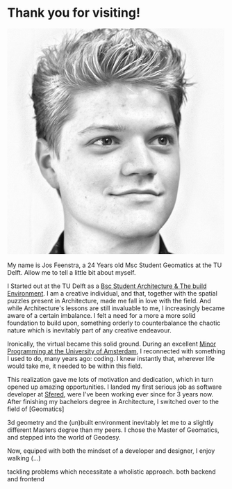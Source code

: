 # Thank you for visiting!

![My Face](../images/jos.jpg "My Face")

My name is Jos Feenstra, a 24 Years old Msc Student Geomatics at the TU Delft. Allow me to tell a little bit about myself.

I Started out at the TU Delft as a [Bsc Student Architecture & The build Environment][1]. I am a creative individual, and that, together with the spatial puzzles present in Architecture, made me fall in love with the field. And while Architecture's lessons are still invaluable to me, I increasingly became aware of a certain imbalance. I felt a need for a more a more solid foundation to build upon, something orderly to counterbalance the chaotic nature which is inevitably part of any creative endeavour.

Ironically, the virtual became this solid ground. During an excellent [Minor Programming at the University of Amsterdam][2], I reconnected with something I used to do, many years ago: coding. I knew instantly that, wherever life would take me, it needed to be within this field.

This realization gave me lots of motivation and dedication, which in turn opened up amazing opportunities.
I landed my first serious job as software developer at [Sfered][3], were I've been working ever since for 3 years now.
After finishing my bachelors degree in Architecture, I switched over to the field of [Geomatics]


3d geometry and the (un)built environment inevitably let me to a slightly different Masters degree than my peers.
I chose the Master of Geomatics, and stepped into the world of Geodesy.

Now, equiped with both the mindset of a developer and designer, I enjoy walking (...)

tackling problems which necessitate a wholistic approach. both backend and frontend



[1]: <link-to-tu-delft-post>
[2]: <link-to-minor>
[3]: <link-to-sfered>
[4]: <>
